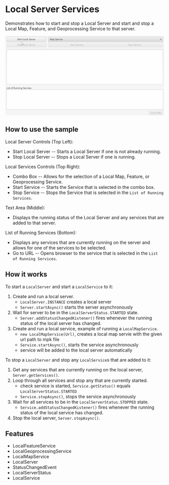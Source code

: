 <h1>Local Server Services</h1>

<p>Demonstrates how to start and stop a Local Server and start and stop a Local Map, Feature, and Geoprocessing Service to that server.</p>

<p><img src="LocalServerServices.gif" title="Local Server Services Sample" /></p>
<h2>How to use the sample</h2>

<p>Local Server Controls (Top Left): </p>
  <ul><li> Start Local Server -- Starts a Local Server if one is not already running.</li>
  <li> Stop Local Server --  Stops a Local Server if one is running. </li></ul>

<p>Local Services Controls (Top Right): </p>
  <ul><li> Combo Box -- Allows for the selection of a Local Map, Feature, or Geoprocessing Service.</li>
  <li> Start Service -- Starts the Service that is selected in the combo box.</li>
  <li> Stop Service --  Stops the Service that is selected in the <code>List of Running Services</code>.</li></ul>

<p>Text Area (Middle): </p>
  <ul><li> Displays the running status of the Local Server and any services that are added to that server. </li></ul>

<p>List of Running Services (Bottom): </p>
  <ul><li> Displays any services that are currently running on the server and allows for one of the services to be selected.</li> 
  <li> Go to URL -- Opens browser to the service that is selected in the <code>List of Running Services</code>. </li></ul>

<h2>How it works</h2>

<p>To start a <code>LocalServer</code> and start a <code>LocalService</code> to it:</p>

<ol>
<li>Create and run a local server.
<ul><li><code>LocalServer.INSTANCE</code> creates a local server</li>
<li><code>Server.startAsync()</code> starts the server asynchronously</li></ul></li>
<li>Wait for server to be in the  <code>LocalServerStatus.STARTED</code> state.
<ul><li><code>Server.addStatusChangedKistener()</code> fires whenever the running status of the local server has changed.</li></ul></li>
<li>Create and run a local service, example of running a <code>LocalMapService</code>.
<ul><li><code>new LocalMapService(Url)</code>, creates a local map servie with the given url path to mpk file</li>
<li><code>Service.startAsync()</code>, starts the service asynchronously</li>
<li>service will be added to the local server automatically </li></ul></li>
</ol>

<p>To stop a <code>LocalServer</code> and stop any <code>LocalService</code>s that are added to it:</p>

<ol>
<li>Get any services that are currently running on the local server, <code>Server.getServices()</code>.</li>
<li>Loop through all services and stop any that are currently started.
<ul><li>check service is started, <code>Service.getStatus()</code> equals <code>LocalServerStatus.STARTED</code></li>
<li><code>Service.stopAsync()</code>, stops the service asynchronously</li></ul></li>
<li>Wait for all services to be in the <code>LocalServerStatus.STOPPED</code> state.
<ul><li><code>Service.addStatusChangedKistener()</code> fires whenever the running status of the local service has changed.</li></ul></li>
<li>Stop the local server, <code>Server.stopAsync()</code>.</li>
</ol>

<h2>Features</h2>

<ul>
<li>LocalFeatureService</li>
<li>LocalGeoprocessingService</li>
<li>LocalMapService</li>
<li>LocalServer</li>
<li>StatusChangedEvent</li>
<li>LocalServerStatus</li>
<li>LocalService</li>
</ul>
